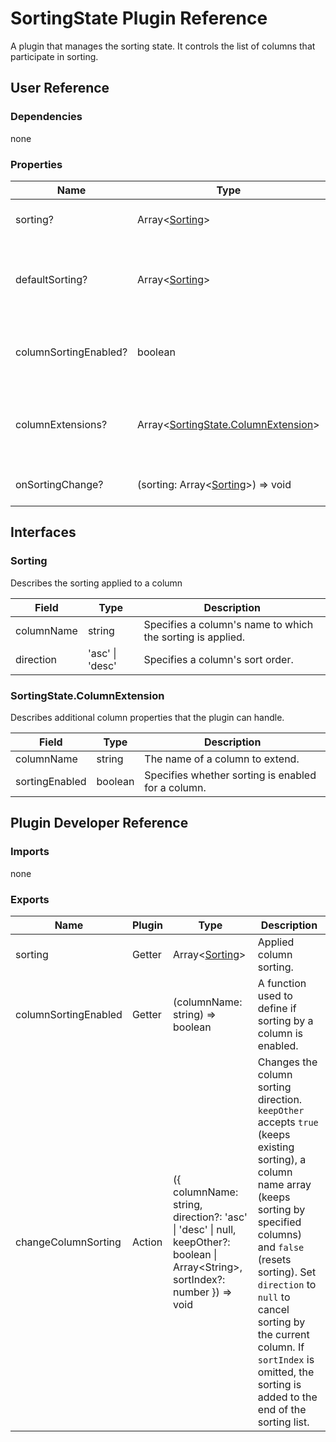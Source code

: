 # SortingState Plugin Reference

A plugin that manages the sorting state. It controls the list of columns that participate in sorting.

## User Reference

### Dependencies

none

### Properties

Name | Type | Default | Description
-----|------|---------|------------
sorting? | Array&lt;[Sorting](#sorting)&gt; | | Specifies the applied sorting.
defaultSorting? | Array&lt;[Sorting](#sorting)&gt; | [] | Specifies initial sorting in the uncontrolled mode.
columnSortingEnabled? | boolean | true | Specifies whether sorting is enabled for all columns.
columnExtensions? | Array&lt;[SortingState.ColumnExtension](#sortingstatecolumnextension)&gt; | | Additional column properties that the plugin can handle.
onSortingChange? | (sorting: Array&lt;[Sorting](#sorting)&gt;) => void | | Handles sorting changes.

## Interfaces

### Sorting

Describes the sorting applied to a column

Field | Type | Description
------|------|------------
columnName | string | Specifies a column's name to which the sorting is applied.
direction | 'asc' &#124; 'desc' | Specifies a column's sort order.

### SortingState.ColumnExtension

Describes additional column properties that the plugin can handle.

Field | Type | Description
------|------|------------
columnName | string | The name of a column to extend.
sortingEnabled | boolean | Specifies whether sorting is enabled for a column.

## Plugin Developer Reference

### Imports

none

### Exports

Name | Plugin | Type | Description
-----|--------|------|------------
sorting | Getter | Array&lt;[Sorting](#sorting)&gt; | Applied column sorting.
columnSortingEnabled | Getter | (columnName: string) => boolean | A function used to define if sorting by a column is enabled.
changeColumnSorting | Action | ({ columnName: string, direction?: 'asc' &#124; 'desc' &#124; null, keepOther?: boolean &#124; Array&lt;String&gt;, sortIndex?: number }) => void | Changes the column sorting direction. `keepOther` accepts `true` (keeps existing sorting), a column name array (keeps sorting by specified columns) and `false` (resets sorting). Set `direction` to `null` to cancel sorting by the current column. If `sortIndex` is omitted, the sorting is added to the end of the sorting list.
